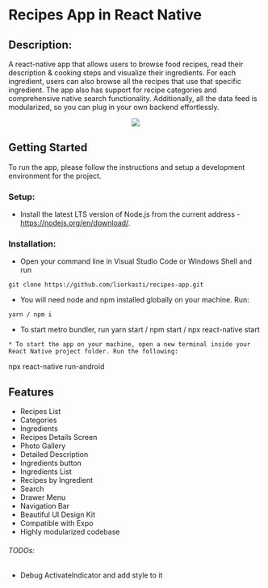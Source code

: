 # Recipes App in React Native
## Description:
A react-native app that allows users to browse food recipes, read their description & cooking steps and visualize their ingredients. For each ingredient, users can also browse all the recipes that use that specific ingredient. The app also has support for recipe categories and comprehensive native search functionality. Additionally, all the data feed is modularized, so you can plug in your own backend effortlessly.
<center><a href="https://www.instamobile.io/app-templates/food-app-template/"><img src="https://www.instamobile.io/wp-content/uploads/2019/07/Screen-Shot-2019-07-22-at-8.56.44-PM.png" /></a></center>

## Getting Started
To run the app, please follow the instructions and setup a development environment for the project.
### Setup:
* Install the latest LTS version of Node.js from the current address -
https://nodejs.org/en/download/.
### Installation:
* Open your command line in Visual Studio Code or Windows Shell and run
```
git clone https://github.com/liorkasti/recipes-app.git
```
* You will need node and npm installed globally on your machine. Run:
```
yarn / npm i
```
* To start metro bundler, run
yarn start / npm start / npx react-native start
```
* To start the app on your machine, open a new terminal inside your React Native project folder. Run the following:
```
npx react-native run-android

## Features
- Recipes List
- Categories
- Ingredients
- Recipes Details Screen
- Photo Gallery
- Detailed Description
- Ingredients button
- Ingredients List
- Recipes by Ingredient
- Search
- Drawer Menu
- Navigation Bar
- Beautiful UI Design Kit
- Compatible with Expo
- Highly modularized codebase

###### TODOs: 
* Debug ActivateIndicator and add style to it


